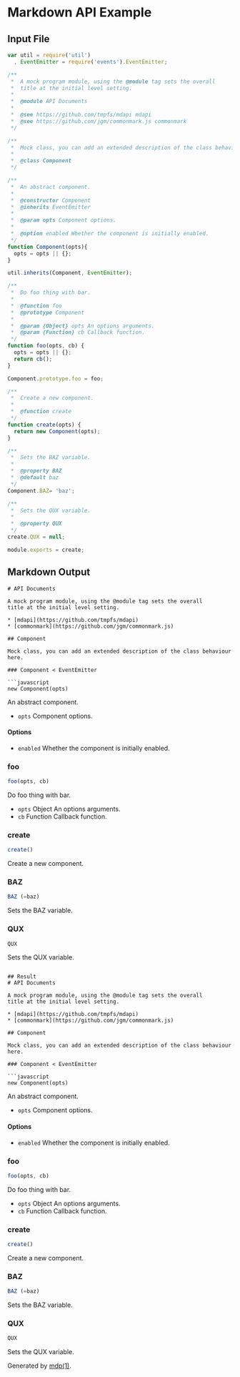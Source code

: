 Markdown API Example
====================

## Input File

```javascript
var util = require('util')
  , EventEmitter = require('events').EventEmitter;

/**
 *  A mock program module, using the @module tag sets the overall 
 *  title at the initial level setting.
 *
 *  @module API Documents
 *
 *  @see https://github.com/tmpfs/mdapi mdapi
 *  @see https://github.com/jgm/commonmark.js commonmark
 */

/**
 *  Mock class, you can add an extended description of the class behaviour here.
 *
 *  @class Component
 */

/**
 *  An abstract component.
 *
 *  @constructor Component
 *  @inherits EventEmitter
 *
 *  @param opts Component options.
 *
 *  @option enabled Whether the component is initially enabled.
 */
function Component(opts){
  opts = opts || {};
}

util.inherits(Component, EventEmitter);

/** 
 *  Do foo thing with bar.
 *
 *  @function foo
 *  @prototype Component
 *
 *  @param {Object} opts An options arguments.
 *  @param {Function} cb Callback function.
 */
function foo(opts, cb) {
  opts = opts || {};
  return cb();
}

Component.prototype.foo = foo;

/**
 *  Create a new component.
 *
 *  @function create
 */
function create(opts) {
  return new Component(opts);
}

/**
 *  Sets the BAZ variable.
 *
 *  @property BAZ
 *  @default baz
 */
Component.BAZ= 'baz';

/**
 *  Sets the QUX variable.
 *
 *  @property QUX
 */
create.QUX = null;

module.exports = create;
```

## Markdown Output

```
# API Documents

A mock program module, using the @module tag sets the overall
title at the initial level setting.

* [mdapi](https://github.com/tmpfs/mdapi)
* [commonmark](https://github.com/jgm/commonmark.js)

## Component 

Mock class, you can add an extended description of the class behaviour here.

### Component < EventEmitter

```javascript
new Component(opts)
```

An abstract component.

* `opts` Component options.

#### Options

* `enabled` Whether the component is initially enabled.

### foo

```javascript
foo(opts, cb)
```

Do foo thing with bar.

* `opts` Object An options arguments.
* `cb` Function Callback function.

### create

```javascript
create()
```

Create a new component.

### BAZ

```javascript
BAZ (=baz)
```

Sets the BAZ variable.

### QUX

```javascript
QUX
```

Sets the QUX variable.

```

## Result
# API Documents

A mock program module, using the @module tag sets the overall
title at the initial level setting.

* [mdapi](https://github.com/tmpfs/mdapi)
* [commonmark](https://github.com/jgm/commonmark.js)

## Component 

Mock class, you can add an extended description of the class behaviour here.

### Component < EventEmitter

```javascript
new Component(opts)
```

An abstract component.

* `opts` Component options.

#### Options

* `enabled` Whether the component is initially enabled.

### foo

```javascript
foo(opts, cb)
```

Do foo thing with bar.

* `opts` Object An options arguments.
* `cb` Function Callback function.

### create

```javascript
create()
```

Create a new component.

### BAZ

```javascript
BAZ (=baz)
```

Sets the BAZ variable.

### QUX

```javascript
QUX
```

Sets the QUX variable.

Generated by [mdp(1)](https://github.com/tmpfs/mdp).

